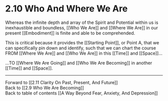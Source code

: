 # 2.10 Who And Where We Are 

Whereas the infinite depth and array of the Spirit and Potential within us is inexhaustible and boundless, [[Who We Are]] and [[Where We Are]] in our present [[Embodiment]] is finite and able to be comprehended. 

This is critical because it provides the [[Starting Point]], or Point A, that we can specifically pin down and identify, such that we can chart the course FROM [[Where We Are]] and [[Who We Are]] in this [[Time]] and [[Space]]... 

...TO [[Where We Are Going]] and [[Who We Are Becoming]] in another [[Time]] and [[Space]]. 

___

Forward to [[2.11 Clarity On Past, Present, And Future]]          
Back to [[2.9 Who We Are Becoming]]        
Back to table of contents [[A Way Beyond Fear, Anxiety, And Depression]]    
